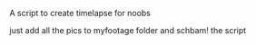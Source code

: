 A script to create timelapse for noobs

just add all the pics to myfootage folder and schbam! the script 


